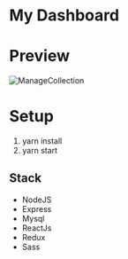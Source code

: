 # My Dashboard

# Preview
![ManageCollection](./assets/images/ManageCollections.gif)

# Setup
1. yarn install
2. yarn start

## Stack
- NodeJS
- Express
- Mysql
- ReactJs
- Redux
- Sass